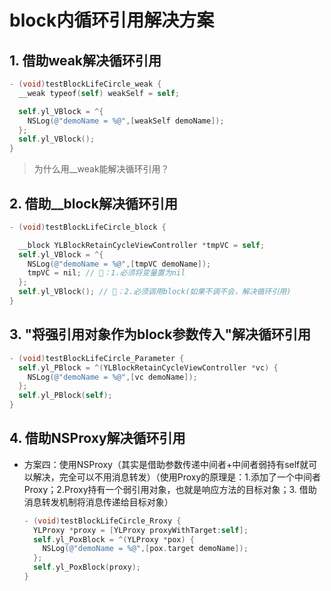 #  block内循环引用解决方案

## 1. 借助weak解决循环引用

```objective-c
- (void)testBlockLifeCircle_weak {
  __weak typeof(self) weakSelf = self;

  self.yl_VBlock = ^{
    NSLog(@"demoName = %@",[weakSelf demoName]);
  };
  self.yl_VBlock();
}	
```

> 为什么用__weak能解决循环引用？
>
> > 

## 2. 借助__block解决循环引用

```objective-c
- (void)testBlockLifeCircle_block {

  __block YLBlockRetainCycleViewController *tmpVC = self;
  self.yl_VBlock = ^{
    NSLog(@"demoName = %@",[tmpVC demoName]);
    tmpVC = nil; // 📢：1.必须将变量置为nil
  };
  self.yl_VBlock(); // 📢：2.必须调用block(如果不调不会，解决循环引用)
}
```



## 3. "将强引用对象作为block参数传入"解决循环引用

```objective-c
- (void)testBlockLifeCircle_Parameter {
  self.yl_PBlock = ^(YLBlockRetainCycleViewController *vc) {
    NSLog(@"demoName = %@",[vc demoName]);
  };
  self.yl_PBlock(self);
}

```

## 4. 借助NSProxy解决循环引用

* 方案四：使用NSProxy（其实是借助参数传递中间者+中间者弱持有self就可以解决，完全可以不用消息转发）（使用Proxy的原理是：1.添加了一个中间者Proxy；2.Proxy持有一个弱引用对象，也就是响应方法的目标对象；3. 借助消息转发机制将消息传递给目标对象）

  ```objective-c
  - (void)testBlockLifeCircle_Rroxy {
    YLProxy *proxy = [YLProxy proxyWithTarget:self];
    self.yl_PoxBlock = ^(YLProxy *pox) {
      NSLog(@"demoName = %@",[pox.target demoName]);
    };
    self.yl_PoxBlock(proxy);
  }
  ```

  
